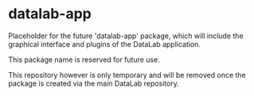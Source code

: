 # datalab-app

Placeholder for the future 'datalab-app' package, which will include the graphical interface and plugins of the DataLab application.

This package name is reserved for future use.

This repository however is only temporary and will be removed once the package is created via the main DataLab repository.
